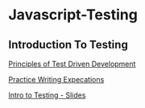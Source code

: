 # Javascript-Testing

## Introduction To Testing

[Principles of Test Driven Development](https://chromatichq.com/blog/principles-testdriven-development)

[Practice Writing Expecations](https://github.com/jniziol/Javascript-Testing/blob/master/expectationsPractice.md)

[Intro to Testing - Slides](https://www.teaching-materials.org/jasmine/#/)
